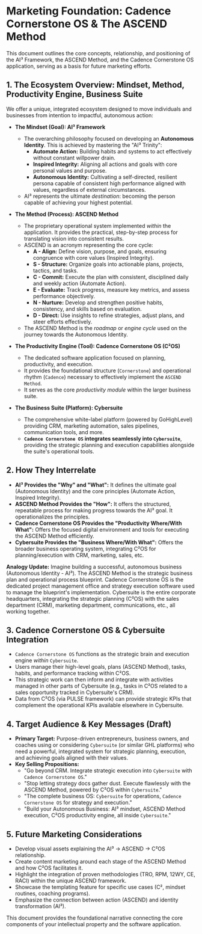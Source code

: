 # Marketing Foundation: Cadence Cornerstone OS & The ASCEND Method

This document outlines the core concepts, relationship, and positioning of the AI³ Framework, the ASCEND Method, and the Cadence Cornerstone OS application, serving as a basis for future marketing efforts.

## 1. The Ecosystem Overview: Mindset, Method, Productivity Engine, Business Suite

We offer a unique, integrated ecosystem designed to move individuals and businesses from intention to impactful, autonomous action:

*   **The Mindset (Goal): AI³ Framework**
    *   The overarching philosophy focused on developing an **Autonomous Identity**. This is achieved by mastering the "AI³ Trinity":
        *   **Automate Action:** Building habits and systems to act effectively without constant willpower drain.
        *   **Inspired Integrity:** Aligning all actions and goals with core personal values and purpose.
        *   **Autonomous Identity:** Cultivating a self-directed, resilient persona capable of consistent high performance aligned with values, regardless of external circumstances.
    *   AI³ represents the ultimate *destination*: becoming the person capable of achieving your highest potential.

*   **The Method (Process): ASCEND Method**
    *   The proprietary operational system implemented *within* the application. It provides the practical, step-by-step process for translating vision into consistent results.
    *   ASCEND is an acronym representing the core cycle:
        *   **A - Align:** Define vision, purpose, and goals, ensuring congruence with core values (Inspired Integrity).
        *   **S - Structure:** Organize goals into actionable plans, projects, tactics, and tasks.
        *   **C - Commit:** Execute the plan with consistent, disciplined daily and weekly action (Automate Action).
        *   **E - Evaluate:** Track progress, measure key metrics, and assess performance objectively.
        *   **N - Nurture:** Develop and strengthen positive habits, consistency, and skills based on evaluation.
        *   **D - Direct:** Use insights to refine strategies, adjust plans, and steer efforts effectively.
    *   The ASCEND Method is the *roadmap* or *engine cycle* used on the journey towards the Autonomous Identity.

*   **The Productivity Engine (Tool): Cadence Cornerstone OS (C²OS)**
    *   The dedicated software application focused on planning, productivity, and execution.
    *   It provides the foundational structure (`Cornerstone`) and operational rhythm (`Cadence`) necessary to effectively implement the `ASCEND Method`.
    *   It serves as the core *productivity module* within the larger business suite.

*   **The Business Suite (Platform): Cybersuite**
    *   The comprehensive white-label platform (powered by GoHighLevel) providing CRM, marketing automation, sales pipelines, communication tools, and more.
    *   **`Cadence Cornerstone OS` integrates seamlessly into `Cybersuite`**, providing the strategic planning and execution capabilities alongside the suite's operational tools.

## 2. How They Interrelate

*   **AI³ Provides the "Why" and "What":** It defines the ultimate goal (Autonomous Identity) and the core principles (Automate Action, Inspired Integrity).
*   **ASCEND Method Provides the "How":** It offers the structured, repeatable process for making progress towards the AI³ goal. It operationalizes the principles.
*   **Cadence Cornerstone OS Provides the "Productivity Where/With What":** Offers the focused digital environment and tools for executing the ASCEND Method efficiently.
*   **Cybersuite Provides the "Business Where/With What":** Offers the broader business operating system, integrating C²OS for planning/execution with CRM, marketing, sales, etc.

**Analogy Update:** Imagine building a successful, autonomous business (Autonomous Identity - AI³). The ASCEND Method is the strategic business plan and operational process blueprint. Cadence Cornerstone OS is the dedicated project management office and strategy execution software used to manage the blueprint's implementation. Cybersuite is the entire corporate headquarters, integrating the strategic planning (C²OS) with the sales department (CRM), marketing department, communications, etc., all working together.

## 3. Cadence Cornerstone OS & Cybersuite Integration

*   `Cadence Cornerstone OS` functions as the strategic brain and execution engine *within* `Cybersuite`.
*   Users manage their high-level goals, plans (ASCEND Method), tasks, habits, and performance tracking within C²OS.
*   This strategic work can then inform and integrate with activities managed in other parts of Cybersuite (e.g., tasks in C²OS related to a sales opportunity tracked in Cybersuite's CRM).
*   Data from C²OS (via PULSE framework) can provide strategic KPIs that complement the operational KPIs available elsewhere in Cybersuite.

## 4. Target Audience & Key Messages (Draft)

*   **Primary Target:** Purpose-driven entrepreneurs, business owners, and coaches using or considering `Cybersuite` (or similar GHL platforms) who need a powerful, integrated system for strategic planning, execution, and achieving goals aligned with their values.
*   **Key Selling Propositions:**
    *   "Go beyond CRM. Integrate strategic execution into `Cybersuite` with `Cadence Cornerstone OS`."
    *   "Stop letting strategy docs gather dust. Execute flawlessly with the ASCEND Method, powered by C²OS within `Cybersuite`."
    *   "The complete business OS: `Cybersuite` for operations, `Cadence Cornerstone OS` for strategy and execution."
    *   "Build your Autonomous Business: AI³ mindset, ASCEND Method execution, C²OS productivity engine, all inside `Cybersuite`."

## 5. Future Marketing Considerations

*   Develop visual assets explaining the AI³ -> ASCEND -> C²OS relationship.
*   Create content marketing around each stage of the ASCEND Method and how C²OS facilitates it.
*   Highlight the integration of proven methodologies (TRO, RPM, 12WY, CE, RACI) within the unique ASCEND framework.
*   Showcase the templating feature for specific use cases (C², mindset routines, coaching programs).
*   Emphasize the connection between action (ASCEND) and identity transformation (AI³).

This document provides the foundational narrative connecting the core components of your intellectual property and the software application. 